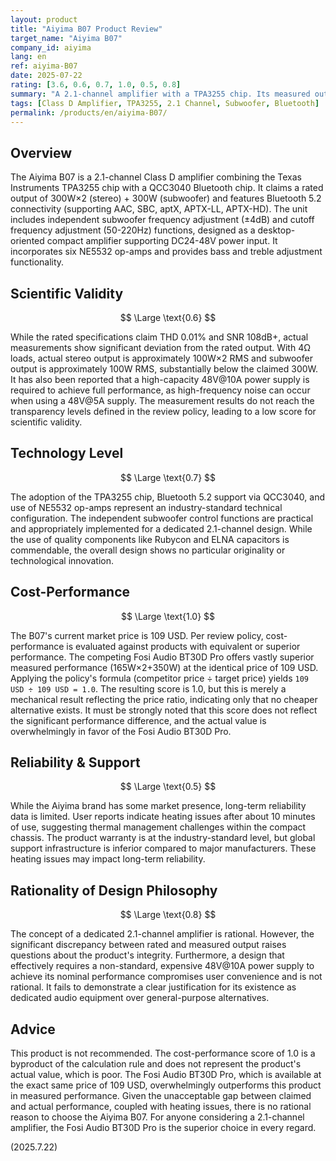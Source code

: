 ```yaml
---
layout: product
title: "Aiyima B07 Product Review"
target_name: "Aiyima B07"
company_id: aiyima
lang: en
ref: aiyima-B07
date: 2025-07-22
rating: [3.6, 0.6, 0.7, 1.0, 0.5, 0.8]
summary: "A 2.1-channel amplifier with a TPA3255 chip. Its measured output is significantly below the nominal specifications. The existence of a vastly superior alternative at an identical price point results in poor actual value."
tags: [Class D Amplifier, TPA3255, 2.1 Channel, Subwoofer, Bluetooth]
permalink: /products/en/aiyima-B07/
---
```


## Overview

The Aiyima B07 is a 2.1-channel Class D amplifier combining the Texas Instruments TPA3255 chip with a QCC3040 Bluetooth chip. It claims a rated output of 300W×2 (stereo) + 300W (subwoofer) and features Bluetooth 5.2 connectivity (supporting AAC, SBC, aptX, APTX-LL, APTX-HD). The unit includes independent subwoofer frequency adjustment (±4dB) and cutoff frequency adjustment (50-220Hz) functions, designed as a desktop-oriented compact amplifier supporting DC24-48V power input. It incorporates six NE5532 op-amps and provides bass and treble adjustment functionality.

## Scientific Validity

$$ \Large \text{0.6} $$

While the rated specifications claim THD 0.01% and SNR 108dB+, actual measurements show significant deviation from the rated output. With 4Ω loads, actual stereo output is approximately 100W×2 RMS and subwoofer output is approximately 100W RMS, substantially below the claimed 300W. It has also been reported that a high-capacity 48V@10A power supply is required to achieve full performance, as high-frequency noise can occur when using a 48V@5A supply. The measurement results do not reach the transparency levels defined in the review policy, leading to a low score for scientific validity.

## Technology Level

$$ \Large \text{0.7} $$

The adoption of the TPA3255 chip, Bluetooth 5.2 support via QCC3040, and use of NE5532 op-amps represent an industry-standard technical configuration. The independent subwoofer control functions are practical and appropriately implemented for a dedicated 2.1-channel design. While the use of quality components like Rubycon and ELNA capacitors is commendable, the overall design shows no particular originality or technological innovation.

## Cost-Performance

$$ \Large \text{1.0} $$

The B07's current market price is 109 USD. Per review policy, cost-performance is evaluated against products with equivalent or superior performance. The competing Fosi Audio BT30D Pro offers vastly superior measured performance (165W×2+350W) at the identical price of 109 USD. Applying the policy's formula (competitor price ÷ target price) yields `109 USD ÷ 109 USD = 1.0`. The resulting score is 1.0, but this is merely a mechanical result reflecting the price ratio, indicating only that no cheaper alternative exists. It must be strongly noted that this score does not reflect the significant performance difference, and the actual value is overwhelmingly in favor of the Fosi Audio BT30D Pro.

## Reliability & Support

$$ \Large \text{0.5} $$

While the Aiyima brand has some market presence, long-term reliability data is limited. User reports indicate heating issues after about 10 minutes of use, suggesting thermal management challenges within the compact chassis. The product warranty is at the industry-standard level, but global support infrastructure is inferior compared to major manufacturers. These heating issues may impact long-term reliability.

## Rationality of Design Philosophy

$$ \Large \text{0.8} $$

The concept of a dedicated 2.1-channel amplifier is rational. However, the significant discrepancy between rated and measured output raises questions about the product's integrity. Furthermore, a design that effectively requires a non-standard, expensive 48V@10A power supply to achieve its nominal performance compromises user convenience and is not rational. It fails to demonstrate a clear justification for its existence as dedicated audio equipment over general-purpose alternatives.

## Advice

This product is not recommended. The cost-performance score of 1.0 is a byproduct of the calculation rule and does not represent the product's actual value, which is poor. The Fosi Audio BT30D Pro, which is available at the exact same price of 109 USD, overwhelmingly outperforms this product in measured performance. Given the unacceptable gap between claimed and actual performance, coupled with heating issues, there is no rational reason to choose the Aiyima B07. For anyone considering a 2.1-channel amplifier, the Fosi Audio BT30D Pro is the superior choice in every regard.

(2025.7.22)
